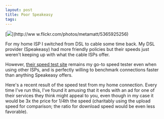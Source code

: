 ```yaml
---
layout: post
title: Poor Speakeasy
tags: 
---
```

[![](http://farm6.static.flickr.com/5042/5365925256_758fd3e5d2.jpg)](http://ww
w.flickr.com/photos/metamatt/5365925256)

For my home ISP I switched from DSL to cable some time back. My DSL provider
(Speakeasy) had more friendly policies but their speeds just weren't keeping
up with what the cable ISPs offer.

However, [their speed test site](http://www.speakeasy.net/speedtest/) remains
my go-to speed tester even when using other ISPs, and is perfectly willing to
benchmark connections faster than anything Speakeasy offers.

Here's a recent result of the speed test from my home connection. Every time
I've run this, I've found it amusing that it ends with an ad for one of their
services they think might appeal to you, even though in my case it would be 3x
the price for 1/4th the speed (charitably using the upload speed for
comparison; the ratio for download speed would be even less favorable).

